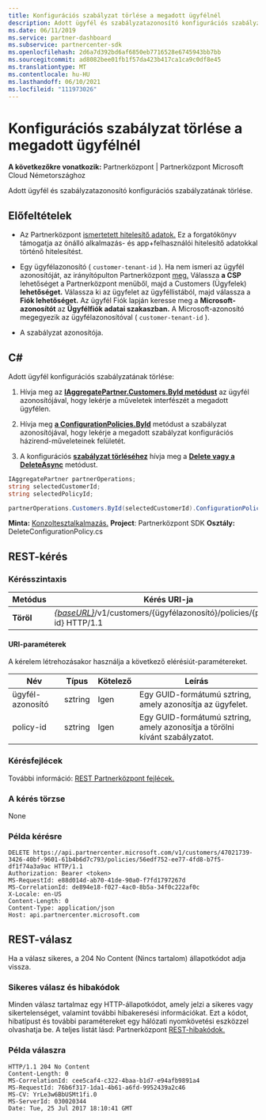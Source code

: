 ```yaml
---
title: Konfigurációs szabályzat törlése a megadott ügyfélnél
description: Adott ügyfél és szabályzatazonosító konfigurációs szabályzatának törlése.
ms.date: 06/11/2019
ms.service: partner-dashboard
ms.subservice: partnercenter-sdk
ms.openlocfilehash: 2d6a7d392bd6af6850eb7716528e6745943bb7bb
ms.sourcegitcommit: ad8082bee01fb1f57da423b417ca1ca9c0df8e45
ms.translationtype: MT
ms.contentlocale: hu-HU
ms.lasthandoff: 06/10/2021
ms.locfileid: "111973026"
---
```

# <a name="delete-a-configuration-policy-for-the-specified-customer"></a>Konfigurációs szabályzat törlése a megadott ügyfélnél

**A következőkre vonatkozik:** Partnerközpont | Partnerközpont Microsoft Cloud Németországhoz

Adott ügyfél és szabályzatazonosító konfigurációs szabályzatának törlése.

## <a name="prerequisites"></a>Előfeltételek

- Az Partnerközpont [ismertetett hitelesítő adatok.](partner-center-authentication.md) Ez a forgatókönyv támogatja az önálló alkalmazás- és app+felhasználói hitelesítő adatokkal történő hitelesítést.

- Egy ügyfélazonosító ( `customer-tenant-id` ). Ha nem ismeri az ügyfél azonosítóját, az irányítópulton Partnerközpont [meg.](https://partner.microsoft.com/dashboard) Válassza **a CSP** lehetőséget a Partnerközpont menüből, majd a Customers (Ügyfelek) **lehetőséget.** Válassza ki az ügyfelet az ügyféllistából, majd válassza a **Fiók lehetőséget.** Az ügyfél Fiók lapján keresse meg a **Microsoft-azonosítót** az **Ügyfélfiók adatai szakaszban.** A Microsoft-azonosító megegyezik az ügyfélazonosítóval ( `customer-tenant-id` ).

- A szabályzat azonosítója.

## <a name="c"></a>C\#

Adott ügyfél konfigurációs szabályzatának törlése:

1. Hívja meg az [**IAggregatePartner.Customers.ById metódust**](/dotnet/api/microsoft.store.partnercenter.customers.icustomercollection.byid) az ügyfél azonosítójával, hogy lekérje a műveletek interfészét a megadott ügyfélen.

2. Hívja meg [**a ConfigurationPolicies.ById**](/dotnet/api/microsoft.store.partnercenter.devicesdeployment.iconfigurationpolicycollection.byid) metódust a szabályzat azonosítójával, hogy lekérje a megadott szabályzat konfigurációs házirend-műveleteinek felületét.

3. A konfigurációs [**szabályzat törléséhez**](/dotnet/api/microsoft.store.partnercenter.devicesdeployment.iconfigurationpolicy.delete) hívja meg a [**Delete vagy a DeleteAsync**](/dotnet/api/microsoft.store.partnercenter.devicesdeployment.iconfigurationpolicy.deleteasync) metódust.

``` csharp
IAggregatePartner partnerOperations;
string selectedCustomerId;
string selectedPolicyId;

partnerOperations.Customers.ById(selectedCustomerId).ConfigurationPolicies.ById(selectedPolicyId).Delete();
```

**Minta:** [Konzoltesztalkalmazás.](console-test-app.md) **Project**: Partnerközpont SDK **Osztály:** DeleteConfigurationPolicy.cs

## <a name="rest-request"></a>REST-kérés

### <a name="request-syntax"></a>Kérésszintaxis

| Metódus     | Kérés URI-ja                                                                                          |
|------------|------------------------------------------------------------------------------------------------------|
| **Töröl** | [*{baseURL}*](partner-center-rest-urls.md)/v1/customers/{ügyfélazonosító}/policies/{policy-id} HTTP/1.1 |

#### <a name="uri-parameters"></a>URI-paraméterek

A kérelem létrehozásakor használja a következő elérésiút-paramétereket.

| Név        | Típus   | Kötelező | Leírás                                                   |
|-------------|--------|----------|---------------------------------------------------------------|
| ügyfél-azonosító | sztring | Igen      | Egy GUID-formátumú sztring, amely azonosítja az ügyfelet.         |
| policy-id   | sztring | Igen      | Egy GUID-formátumú sztring, amely azonosítja a törölni kívánt szabályzatot. |

### <a name="request-headers"></a>Kérésfejlécek

További információ: [REST Partnerközpont fejlécek.](headers.md)

### <a name="request-body"></a>A kérés törzse

None

### <a name="request-example"></a>Példa kérésre

```http
DELETE https://api.partnercenter.microsoft.com/v1/customers/47021739-3426-40bf-9601-61b4b6d7c793/policies/56edf752-ee77-4fd8-b7f5-df1f74a3a9ac HTTP/1.1
Authorization: Bearer <token>
MS-RequestId: e88d014d-ab70-41de-90a0-f7fd1797267d
MS-CorrelationId: de894e18-f027-4ac0-8b5a-34f0c222af0c
X-Locale: en-US
Content-Length: 0
Content-Type: application/json
Host: api.partnercenter.microsoft.com
```

## <a name="rest-response"></a>REST-válasz

Ha a válasz sikeres, a 204 No Content (Nincs tartalom) állapotkódot adja vissza.

### <a name="response-success-and-error-codes"></a>Sikeres válasz és hibakódok

Minden válasz tartalmaz egy HTTP-állapotkódot, amely jelzi a sikeres vagy sikertelenséget, valamint további hibakeresési információkat. Ezt a kódot, hibatípust és további paramétereket egy hálózati nyomkövetési eszközzel olvashatja be. A teljes listát lásd: Partnerközpont [REST-hibakódok.](error-codes.md)

### <a name="response-example"></a>Példa válaszra

```http
HTTP/1.1 204 No Content
Content-Length: 0
MS-CorrelationId: cee5caf4-c322-4baa-b1d7-e94afb9891a4
MS-RequestId: 76b6f317-1da1-4b61-a6fd-9952439a2c46
MS-CV: YrLe3w6BbUSMt1fi.0
MS-ServerId: 030020344
Date: Tue, 25 Jul 2017 18:10:41 GMT
```
